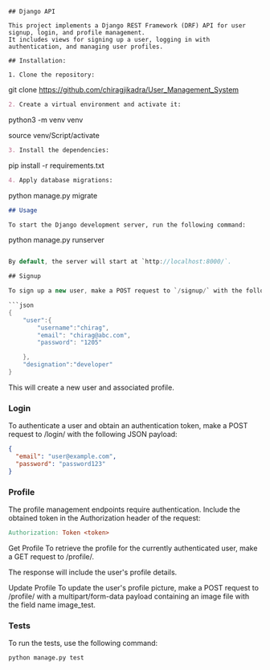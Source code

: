```
## Django API

This project implements a Django REST Framework (DRF) API for user signup, login, and profile management.
It includes views for signing up a user, logging in with authentication, and managing user profiles.

## Installation:

1. Clone the repository:
```

git clone https://github.com/chiragjikadra/User_Management_System

```markdown
2. Create a virtual environment and activate it:
```

python3 -m venv venv

source venv/Script/activate

```markdown
3. Install the dependencies:
```

pip install -r requirements.txt

```markdown
4. Apply database migrations:
```

python manage.py migrate

```markdown
## Usage

To start the Django development server, run the following command:
```

python manage.py runserver

```csharp

By default, the server will start at `http://localhost:8000/`.

## Signup

To sign up a new user, make a POST request to `/signup/` with the following JSON payload:

```json
{
    "user":{
        "username":"chirag",
        "email": "chirag@abc.com",
        "password": "1205"

    },
    "designation":"developer"
}
```

This will create a new user and associated profile.

### Login

To authenticate a user and obtain an authentication token, make a POST request to /login/ with the following JSON
payload:

```json
{
  "email": "user@example.com",
  "password": "password123"
}
```

### Profile

The profile management endpoints require authentication. Include the obtained token in the Authorization header of the
request:

```makefile
Authorization: Token <token>
```

Get Profile
To retrieve the profile for the currently authenticated user, make a GET request to /profile/.

The response will include the user's profile details.

Update Profile
To update the user's profile picture, make a POST request to /profile/ with a multipart/form-data payload containing an
image file with the field name image_test.

### Tests

To run the tests, use the following command:

```bash
python manage.py test
```
